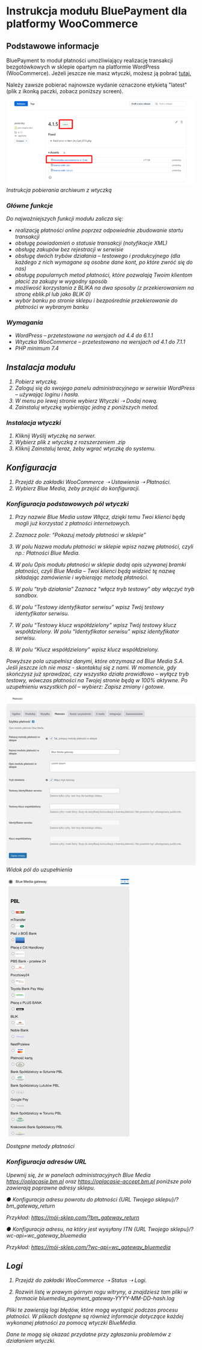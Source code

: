 # Instrukcja modułu BluePayment dla platformy WooCommerce

## Podstawowe informacje

BluePayment to moduł płatności umożliwiający realizację transakcji bezgotówkowych w sklepie opartym na platformie WordPress (WooCommerce). Jeżeli jeszcze nie masz wtyczki, możesz ją pobrać [tutaj.](https://github.com/bluepayment-plugin/bluemedia-payment-gateway-for-woocommerce/releases)

Należy zawsze pobierać najnowsze wydanie oznaczone etykietą "latest" (plik z ikonką paczki, zobacz poniższy screen).

![Instrukcja pobierania archiwum z wtyczką](/assets/img/screenshot_3.png)
<em>Instrukcja pobierania archiwum z wtyczką<em>


### Główne funkcje

Do najważniejszych funkcji modułu zalicza się:
- realizację płatności online poprzez odpowiednie zbudowanie startu transakcji
- obsługę powiadomień o statusie transakcji (notyfikacje XML)
- obsługę zakupów bez rejestracji w serwisie
- obsługę dwóch trybów działania – testowego i produkcyjnego (dla każdego z nich wymagane są osobne dane kont, po które zwróć się do nas)
- obsługę popularnych metod płatności, które pozwalają Twoim klientom płacić za zakupy w wygodny sposób
- możliwość korzystania z BLIKA na dwa sposoby (z przekierowaniem na stronę eblik.pl lub jako BLIK 0)
- wybór banku po stronie sklepu i bezpośrednie przekierowanie do płatności w wybranym banku

### Wymagania

- WordPress – przetestowane na wersjach od 4.4 do 6.1.1
- Wtyczka WooCommerce – przetestowano na wersjach od 4.1 do 7.1.1
- PHP minimum 7.4

## Instalacja modułu
1. Pobierz wtyczkę.
2. Zaloguj się do swojego panelu administracyjnego w serwisie WordPress – używając loginu i hasła.
3. W menu po lewej stronie wybierz Wtyczki ➝ Dodaj nową.
4. Zainstaluj wtyczkę wybierając jedną z poniższych metod.

### Instalacja wtyczki

1. Kliknij Wyślij wtyczkę na serwer.
2. Wybierz plik z wtyczką z rozszerzeniem .zip
3. Kliknij Zainstaluj teraz, żeby wgrać wtyczkę do systemu.

## Konfiguracja

1. Przejdź do zakładki WooCommerce ➝ Ustawienia ➝ Płatności.
2. Wybierz Blue Media, żeby przejść do konfiguracji.

### Konfiguracja podstawowych pól wtyczki

1.	Przy nazwie Blue Media ustaw Włącz, dzięki temu Twoi klienci będą mogli już korzystać z płatności internetowych.
2.	Zaznacz pole: “Pokazuj metody płatności w sklepie”
3.	W polu Nazwa modułu płatności w sklepie wpisz nazwę płatności, czyli np.: Płatności Blue Media.

4.	W polu Opis modułu płatności w sklepie dodaj opis używanej bramki płatności, czyli Blue Media – Twoi klienci będą widzieć tę nazwę składając zamówienie i wybierając metodę płatności.
5.	W polu “tryb działania” Zaznacz “włącz tryb testowy” aby włączyć tryb sandbox.

6.	W polu “Testowy identyfikator serwisu” wpisz Twój testowy identyfikator serwisu.

7.	W polu “Testowy klucz współdzielony” wpisz Twój testowy klucz współdzielony.
      W polu “Identyfikator serwisu” wpisz identyfikator serwisu.
8.	W polu “Klucz współdzielony” wpisz klucz współdzielony.

Powyższe pola uzupełnisz danymi, które otrzymasz od Blue Media S.A. Jeśli jeszcze ich nie masz - skontaktuj się z nami.
W momencie, gdy skończysz już sprawdzać, czy wszystko działa prawidłowo – wyłącz tryb testowy, wówczas płatności na Twojej stronie będą w 100% aktywne.
Po uzupełnieniu wszystkich pól – wybierz: Zapisz zmiany i gotowe.

![Widok pól do uzupełnienia](/assets/img/screenshot_1.png)
<em>Widok pól do uzupełnienia<em>


![Dostępne metody płatności](/assets/img/screenshot_2.png)

<em>Dostępne metody płatności</em>

### Konfiguracja adresów URL

Upewnij się, że w panelach administracyjnych Blue Media https://oplacasie.bm.pl oraz https://oplacasie-accept.bm.pl poniższe pola zawierają poprawne adresy sklepu.

●	Konfiguracja adresu powrotu do płatności
{URL Twojego sklepu}/?bm_gateway_return

Przykład: https://mój-sklep.com/?bm_gateway_return

●	Konfiguracja adresu, na który jest wysyłany ITN
{URL Twojego sklepu}/?wc-api=wc_gateway_bluemedia

Przykład: https://mój-sklep.com/?wc-api=wc_gateway_bluemedia

## Logi

1.	Przejdź do zakładki WooCommerce ➝ Status ➝ Logi.

2.	Rozwiń listę w prawym górnym rogu witryny, a znajdziesz tam pliki w formacie bluemedia_payment_gateway-YYYY-MM-DD-hash.log

Pliki te zawierają logi błędów, które mogą wystąpić podczas procesu płatności. W plikach dostępne są również informacje dotyczące każdej wykonanej płatności za pomocą wtyczki BlueMedia.

Dane te mogą się okazać przydatne przy zgłaszaniu problemów z działaniem wtyczki. 
